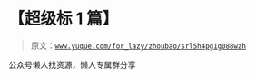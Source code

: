 # 【超级标 1 篇】

> 原文：[`www.yuque.com/for_lazy/zhoubao/srl5h4pg1g088wzh`](https://www.yuque.com/for_lazy/zhoubao/srl5h4pg1g088wzh)

公众号懒人找资源，懒人专属群分享